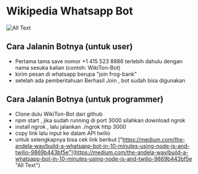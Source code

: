 # Wikipedia Whatsapp Bot
![](https://www.callbell.eu/wp-content/uploads/2019/07/maxresdefault-1080x675.jpg "All Text")

## Cara Jalanin Botnya (untuk user)
- Pertama tama save nomor +1 415 523 8886 terlebih dahulu dengan nama sesuka kalian (contoh: WikiTon-Bot)
- kirim pesan di whatsapp berupa "join frog-bank" 
- setelah ada pemberitahuan Berhasil Join , bot sudah bisa digunakan

## Cara Jalanin Botnya (untuk programmer)
- Clone dulu WikiTon-Bot dari github 
- npm start , jika sudah running di port 3000 silahkan download ngrok
- install ngrok , lalu jalankan ./ngrok http 3000
- copy link lalu input ke dalam API twilio
- untuk selengkapnya bisa cek link berikut ["https://medium.com/the-andela-way/build-a-whatsapp-bot-in-10-minutes-using-node-js-and-twilio-9869b443bf5e"](https://medium.com/the-andela-way/build-a-whatsapp-bot-in-10-minutes-using-node-js-and-twilio-9869b443bf5e "All Text")


